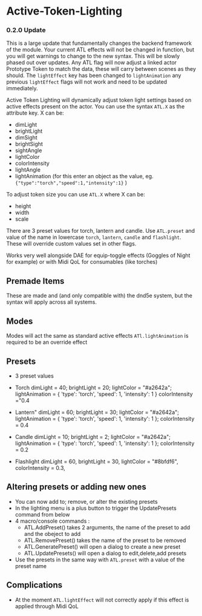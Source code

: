 # Active-Token-Lighting

### 0.2.0 Update
This is a large update that fundamentally changes the backend framework of the module. Your current ATL effects will not be changed in function, but you will get warnings to change to the new syntax. This will be slowly phased out over updates. Any ATL flag will now adjust a linked actor Prototype Token to match the data, these will carry between scenes as they should. The `lightEffect` key has been changed to `lightAnimation` any previous `lightEffect` flags will not work and need to be updated immediately. 

Active Token Lighting will dynamically adjust token light settings based on active effects present on the actor. 
You can use the syntax `ATL.X` as the attribute key. 
X can be:
- dimLight
- brightLight
- dimSight
- brightSight
- sightAngle
- lightColor
- colorIntensity
- lightAngle
- lightAnimation (for this enter an object as the value, eg. `{"type":"torch","speed":1,"intensity":1}` )

To adjust token size you can use `ATL.X` where X can be:
- height
- width
- scale

There are 3 preset values for torch, lantern and candle. Use `ATL.preset` and value of the name in lowercase `torch`, `lantern`, `candle` and `flashlight`. These will override custom values set in other flags.

Works very well alongside DAE for equip-toggle effects (Goggles of Night for example) or with Midi QoL for consumables (like torches)

## Premade Items
 These are made and (and only compatible with) the dnd5e system, but the syntax will apply across all systems.

## Modes
Modes will act the same as standard active effects
`ATl.lightAnimation` is required to be an override effect

## Presets
- 3 preset values 
-  Torch
            dimLight = 40;
            brightLight = 20;
            lightColor = "#a2642a";
            lightAnimation = {
                'type': 'torch',
                'speed': 1,
                'intensity': 1
            }
            colorIntensity ="0.4

- Lantern"
            dimLight = 60;
            brightLight = 30;
            lightColor = "#a2642a";
            lightAnimation = {
                'type': 'torch',
                'speed': 1,
                'intensity': 1
            };
            colorIntensity = 0.4
        
- Candle
            dimLight = 10;
            brightLight = 2;
            lightColor = "#a2642a";
            lightAnimation = {
                'type': 'torch',
                'speed': 1,
                'intensity': 1
            };
            colorIntensity = 0.2

- Flashlight
            dimLight = 60,
            brightLight = 30,
            lightColor = "#8bfdf6",
            colorIntensity = 0.3,

## Altering presets or adding new ones
- You can now add to; remove, or alter the existing presets
- In the lighting menu is a plus button to trigger the UpdatePresets command from below
- 4 macro/console commands :
    - ATL.AddPreset() takes 2 arguments, the name of the preset to add and the obeject to add
    - ATL.RemovePreset() takes the name of the preset to be removed
    - ATL.GeneratePreset() will open a dialog to create a new preset
    - ATL.UpdatePresets() will open a dialog to edit,delete,add presets
- Use the presets in the same way with `ATL.preset` with a value of the preset name

## Complications
- At the moment `ATL.lightEffect` will not correctly apply if this effect is applied through Midi QoL
